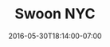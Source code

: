 ---
title: "Swoon NYC"
description: "A unique portfolio for a collective that produces multimedia campaigns for a variety of luxury and fashion clients."
date: "2016-05-30T18:14:00-07:00"
website: "http://swoonnyc.com/"
featured: true
gallery: 
- 
  url: "/assets/images/swoon-logo.jpg"
  caption: " "
- 
  url: "/assets/images/swoon-comp.jpg"
  caption: " "
tags: "development,art,responsive"
---